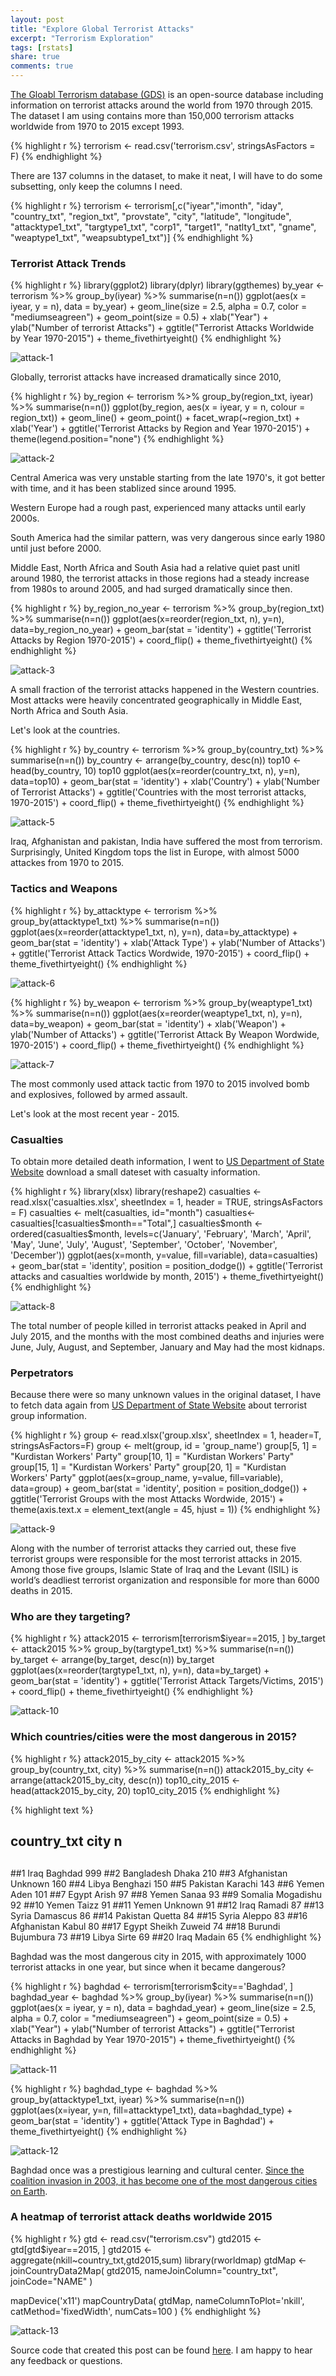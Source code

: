 ```yaml
---
layout: post
title: "Explore Global Terrorist Attacks"
excerpt: "Terrorism Exploration"
tags: [rstats]
share: true
comments: true
---
```


[The Gloabl Terrorism database (GDS)](http://start.umd.edu/gtd/) is an open-source database including information on terrorist attacks around the world from 1970 through 2015. The dataset I am using contains more than 150,000 terrorism attacks worldwide from 1970 to 2015 except 1993.  

{% highlight r %}
terrorism <- read.csv('terrorism.csv', stringsAsFactors = F)
{% endhighlight %}

There are 137 columns in the dataset, to make it neat, I will have to do some subsetting, only keep the columns I need.

{% highlight r %}
terrorism <- terrorism[,c("iyear","imonth", "iday", "country_txt", "region_txt", "provstate", "city", "latitude", "longitude", "attacktype1_txt", "targtype1_txt", "corp1", "target1", "natlty1_txt", "gname", "weaptype1_txt", "weapsubtype1_txt")]
{% endhighlight %}

### Terrorist Attack Trends

{% highlight r %}
library(ggplot2)
library(dplyr)
library(ggthemes)
by_year <- terrorism %>% group_by(iyear) %>% 
  summarise(n=n())
ggplot(aes(x = iyear, y = n), data = by_year) +
        geom_line(size = 2.5, alpha = 0.7, color = "mediumseagreen") +
        geom_point(size = 0.5) + xlab("Year") + ylab("Number of terrorist Attacks") +
        ggtitle("Terrorist Attacks Worldwide by Year 1970-2015") + theme_fivethirtyeight()
{% endhighlight %}

![attack-1](/figs/2017-05-06-Terrorist-Attack/attack-1.png)

Globally, terrorist attacks have increased dramatically since 2010,

{% highlight r %}
by_region <- terrorism %>% group_by(region_txt, iyear) %>% 
  summarise(n=n())
ggplot(by_region, aes(x = iyear, y = n, colour = region_txt)) + 
  geom_line() +
  geom_point() +
  facet_wrap(~region_txt) + xlab('Year') +
  ggtitle('Terrorist Attacks by Region and Year 1970-2015') + 
  theme(legend.position="none")
{% endhighlight %}

![attack-2](/figs/2017-05-06-Terrorist-Attack/attack-2.png)

Central America was very unstable starting from the late 1970's, it got better with time, and it has been stablized since around 1995. 

Western Europe had a rough past, experienced many attacks until early 2000s. 

South America had the similar pattern, was very dangerous since early 1980 until just before 2000. 

Middle East, North Africa and South Asia had a relative quiet past unitl around 1980, the terrorist attacks in those regions had a steady increase from 1980s to around 2005, and had surged dramatically since then.   

{% highlight r %}
by_region_no_year <- terrorism %>% group_by(region_txt) %>% 
  summarise(n=n())
ggplot(aes(x=reorder(region_txt, n), y=n), data=by_region_no_year) +
  geom_bar(stat = 'identity') +
  ggtitle('Terrorist Attacks by Region 1970-2015') + coord_flip() + theme_fivethirtyeight()
{% endhighlight %}

![attack-3](/figs/2017-05-06-Terrorist-Attack/attack-3.png)

A small fraction of the terrorist attacks happened in the Western countries. Most attacks were heavily concentrated geographically in Middle East, North Africa and South Asia.

Let's look at the countries. 

{% highlight r %}
by_country <- terrorism %>% group_by(country_txt) %>% 
  summarise(n=n())
by_country <- arrange(by_country, desc(n))
top10 <- head(by_country, 10)
top10
ggplot(aes(x=reorder(country_txt, n), y=n), data=top10) + 
  geom_bar(stat = 'identity') + xlab('Country') + ylab('Number of Terrorist Attacks') + ggtitle('Countries with the most terrorist attacks, 1970-2015') +
  coord_flip() + theme_fivethirtyeight()
{% endhighlight %}

![attack-5](/figs/2017-05-06-Terrorist-Attack/attack-5.png)

Iraq, Afghanistan and pakistan, India have suffered the most from terrorism. 
Surprisingly, United Kingdom tops the list in Europe, with almost 5000 attackes from 1970 to 2015. 

### Tactics and Weapons

{% highlight r %}
by_attacktype <- terrorism %>% group_by(attacktype1_txt) %>% 
  summarise(n=n())
ggplot(aes(x=reorder(attacktype1_txt, n), y=n), data=by_attacktype) + 
  geom_bar(stat = 'identity') + xlab('Attack Type') + ylab('Number of Attacks') + ggtitle('Terrorist Attack Tactics Wordwide, 1970-2015') + coord_flip() +
  theme_fivethirtyeight()
{% endhighlight %}

![attack-6](/figs/2017-05-06-Terrorist-Attack/attack-6.png)

{% highlight r %}
by_weapon <- terrorism %>% group_by(weaptype1_txt) %>% 
  summarise(n=n())
ggplot(aes(x=reorder(weaptype1_txt, n), y=n), data=by_weapon) + 
  geom_bar(stat = 'identity') + xlab('Weapon') + ylab('Number of Attacks') + ggtitle('Terrorist Attack By Weapon Wordwide, 1970-2015') + coord_flip() +
  theme_fivethirtyeight()
{% endhighlight %}

![attack-7](/figs/2017-05-06-Terrorist-Attack/attack-7.png)

The most commonly used attack tactic from 1970 to 2015 involved bomb and explosives, followed by armed assault. 

Let's look at the most recent year - 2015. 

### Casualties

To obtain more detailed death information, I went to [US Department of State Website](https://www.state.gov/j/ct/rls/crt/2015/257526.htm) download a small dateset with casualty information. 

{% highlight r %}
library(xlsx)
library(reshape2)
casualties <- read.xlsx('casualties.xlsx', sheetIndex = 1, header = TRUE, stringsAsFactors = F)
casualties <- melt(casualties, id="month")
casualties<-casualties[!casualties$month=="Total",]
casualties$month <- ordered(casualties$month, levels=c('January', 'February', 'March', 'April', 'May', 'June', 'July', 'August', 'September', 'October', 'November', 'December'))
ggplot(aes(x=month, y=value, fill=variable), data=casualties) +
  geom_bar(stat = 'identity', position = position_dodge()) +
  ggtitle('Terrorist attacks and casualties worldwide by month, 2015') +
  theme_fivethirtyeight()
{% endhighlight %}

![attack-8](/figs/2017-05-06-Terrorist-Attack/attack-8.png)

The total number of people killed in terrorist attacks peaked in April and July 2015, and the months with the most combined deaths and injuries were June, July, August, and September, January and May had the most kidnaps.

### Perpetrators

Because there were so many unknown values in the original dataset, I have to fetch data again from [US Department of State Website](https://www.state.gov/j/ct/rls/crt/2015/257526.htm) about terrorist group information.

{% highlight r %}
group <- read.xlsx('group.xlsx', sheetIndex = 1, header=T, stringsAsFactors=F)
group <- melt(group, id = 'group_name')
group[5, 1] = "Kurdistan Workers' Party"
group[10, 1] = "Kurdistan Workers' Party"
group[15, 1] = "Kurdistan Workers' Party"
group[20, 1] = "Kurdistan Workers' Party"
ggplot(aes(x=group_name, y=value, fill=variable), data=group) +
  geom_bar(stat = 'identity', position = position_dodge()) + ggtitle('Terrorist Groups with the most Attacks Wordwide, 2015') +
  theme(axis.text.x = element_text(angle = 45, hjust = 1))
{% endhighlight %}

![attack-9](/figs/2017-05-06-Terrorist-Attack/attack-9.png)

Along with the number of terrorist attacks they carried out, these five terrorist groups were responsible for the most terrorist attacks in 2015. Among those five groups, Islamic State of Iraq and the Levant (ISIL) is world’s deadliest terrorist organization and responsible for more than 6000 deaths in 2015.

### Who are they targeting?

{% highlight r %}
attack2015 <- terrorism[terrorism$iyear==2015, ]
by_target <- attack2015 %>% group_by(targtype1_txt) %>% 
  summarise(n=n())
by_target <- arrange(by_target, desc(n))
by_target
ggplot(aes(x=reorder(targtype1_txt, n), y=n), data=by_target) +
  geom_bar(stat = 'identity') + ggtitle('Terrorist Attack Targets/Victims, 2015') +
  coord_flip() + theme_fivethirtyeight()
{% endhighlight %}

![attack-10](/figs/2017-05-06-Terrorist-Attack/attack-10.png)

### Which countries/cities were the most dangerous in 2015?

{% highlight r %}
attack2015_by_city <- attack2015 %>% group_by(country_txt, city) %>% 
  summarise(n=n())
attack2015_by_city <- arrange(attack2015_by_city, desc(n))
top10_city_2015 <- head(attack2015_by_city, 20)
top10_city_2015
{% endhighlight %}

{% highlight text %}
## country_txt          city     n
##         <chr>         <chr> <int>
##1         Iraq       Baghdad   999
##2   Bangladesh         Dhaka   210
##3  Afghanistan       Unknown   160
##4        Libya      Benghazi   150
##5     Pakistan       Karachi   143
##6        Yemen          Aden   101
##7        Egypt         Arish    97
##8        Yemen         Sanaa    93
##9      Somalia     Mogadishu    92
##10       Yemen         Taizz    91
##11       Yemen       Unknown    91
##12        Iraq        Ramadi    87
##13       Syria      Damascus    86
##14    Pakistan        Quetta    84
##15       Syria        Aleppo    83
##16 Afghanistan         Kabul    80
##17       Egypt Sheikh Zuweid    74
##18     Burundi     Bujumbura    73
##19       Libya         Sirte    69
##20        Iraq        Madain    65
{% endhighlight %}

Baghdad was the most dangerous city in 2015, with approximately 1000 terrorist attacks in one year, but since when it became dangerous?

{% highlight r %}
baghdad <- terrorism[terrorism$city=='Baghdad', ]
baghdad_year <- baghdad %>% group_by(iyear) %>% 
  summarise(n=n())
ggplot(aes(x = iyear, y = n), data = baghdad_year) +
        geom_line(size = 2.5, alpha = 0.7, color = "mediumseagreen") +
        geom_point(size = 0.5) + xlab("Year") + ylab("Number of terrorist Attacks") +
        ggtitle("Terrorist Attacks in Baghdad by Year 1970-2015") + theme_fivethirtyeight()
{% endhighlight %}

![attack-11](/figs/2017-05-06-Terrorist-Attack/attack-11.png)

{% highlight r %}
baghdad_type <- baghdad %>% group_by(attacktype1_txt, iyear) %>% 
  summarise(n=n())
ggplot(aes(x=iyear, y=n, fill=attacktype1_txt), data=baghdad_type) + 
  geom_bar(stat = 'identity') +
  ggtitle('Attack Type in Baghdad') + theme_fivethirtyeight()
{% endhighlight %}

![attack-12](/figs/2017-05-06-Terrorist-Attack/attack-12.png)

Baghdad once was a prestigious learning and cultural center. [Since the coalition invasion in 2003, it has become one of the most dangerous cities on Earth](http://wikitravel.org/en/Baghdad).

### A heatmap of terrorist attack deaths worldwide 2015

{% highlight r %}
gtd <- read.csv("terrorism.csv")
gtd2015 <- gtd[gtd$iyear==2015, ]
gtd2015 <- aggregate(nkill~country_txt,gtd2015,sum)
library(rworldmap)
gtdMap <- joinCountryData2Map( gtd2015, 
                               nameJoinColumn="country_txt", 
                               joinCode="NAME" )

mapDevice('x11')
mapCountryData( gtdMap, 
                nameColumnToPlot='nkill', 
                catMethod='fixedWidth', 
                numCats=100 )
{% endhighlight %}

![attack-13](/figs/2017-05-06-Terrorist-Attack/attack-13.png)

Source code that created this post can be found [here](https://github.com/susanli2016/Data-Analysis-with-R/blob/master/Terrorist_Attack.Rmd). I am happy to hear any feedback or questions. 

